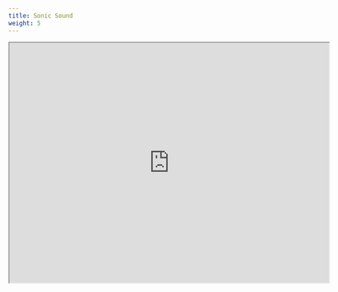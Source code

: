```yaml
---
title: Sonic Sound
weight: 5
---
```

<iframe src="https://drive.google.com/file/d/0B-fnzlPK8lcvSmN0OVV3ZW84a28/preview" width="640" height="480"></iframe>